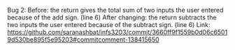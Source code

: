 



Bug 2: 
Before: the return gives the total sum of two inputs the user entered because of the add sign. (line 6)
After changing: the return subtracts the two inputs the user entered because of the subtract sign. (line 6)
  Link: https://github.com/saranashbat/infs3203/commit/3660ff9f1559b0d06c65019d530be895f5e95203#commitcomment-138415650
